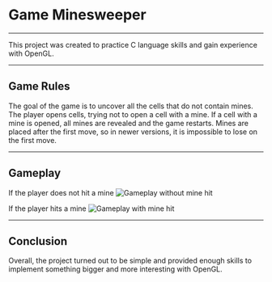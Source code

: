 # Game Minesweeper

---

This project was created to practice C language skills and gain experience with OpenGL.

---

## Game Rules

The goal of the game is to uncover all the cells that do not contain mines. The player opens 
cells, trying not to open a cell with a mine. If a cell with a mine is opened, all mines are 
revealed and the game restarts. Mines are placed after the first move, so in newer versions, 
it is impossible to lose on the first move.

---

## Gameplay

If the player does not hit a mine
![Gameplay without mine hit](path/to/safe-move.gif)

If the player hits a mine
![Gameplay with mine hit](path/to/mine-hit.gif)

---

## Conclusion

Overall, the project turned out to be simple and provided enough skills to implement something 
bigger and more interesting with OpenGL.
